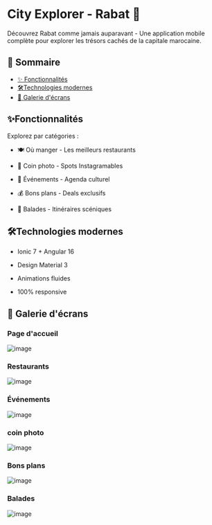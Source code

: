 # City Explorer - Rabat 📍
Découvrez Rabat comme jamais auparavant - Une application mobile complète pour explorer les trésors cachés de la capitale marocaine.
## 📌 Sommaire

- [✨ Fonctionnalités](#fonctionnalités)
- [🛠️Technologies modernes](#technologies_modernes )
- [ 📸 Galerie d'écrans](#galerie_d'écrans)


## ✨Fonctionnalités
Explorez par catégories :

- 🍽️ Où manger - Les meilleurs restaurants

- 📸 Coin photo - Spots Instagramables

- 🎉 Événements - Agenda culturel

- 💰 Bons plans - Deals exclusifs

- 🚶 Balades - Itinéraires scéniques

## 🛠️Technologies modernes 

- Ionic 7 + Angular 16

- Design Material 3

- Animations fluides
- 100% responsive

## 📸 Galerie d'écrans
### Page d'accueil
![image](https://github.com/user-attachments/assets/06b7a45e-e699-4e9d-a109-65b4db0f254a)

### Restaurants
![image](https://github.com/user-attachments/assets/4223fe4b-d037-405e-ab7e-bab6e4ddff05)

### Événements
![image](https://github.com/user-attachments/assets/b93d2fd3-d8c9-4cf7-9983-f444145bb587)

### coin photo
![image](https://github.com/user-attachments/assets/a4c96976-fec3-44c7-8142-38e4cda16f0d)

### Bons plans
![image](https://github.com/user-attachments/assets/0b1d511e-1991-4cbf-ba18-29b5e5945b31)

### Balades
![image](https://github.com/user-attachments/assets/7cb17003-6db6-4425-87c3-e3c0efae6139)



